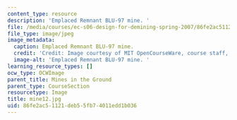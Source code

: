 ```yaml
---
content_type: resource
description: 'Emplaced Remnant BLU-97 mine. '
file: /media/courses/ec-s06-design-for-demining-spring-2007/86fe2ac51121deb55fb74011edd1b036_mine12.jpg
file_type: image/jpeg
image_metadata:
  caption: Emplaced Remnant BLU-97 mine.
  credit: 'Credit: Image courtesy of MIT OpenCourseWare, course staff, and students.'
  image-alt: 'Emplaced Remnant BLU-97 mine. '
learning_resource_types: []
ocw_type: OCWImage
parent_title: Mines in the Ground
parent_type: CourseSection
resourcetype: Image
title: mine12.jpg
uid: 86fe2ac5-1121-deb5-5fb7-4011edd1b036
---
```

